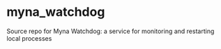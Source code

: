 myna_watchdog
=============

Source repo for Myna Watchdog: a service for monitoring and restarting local processes
